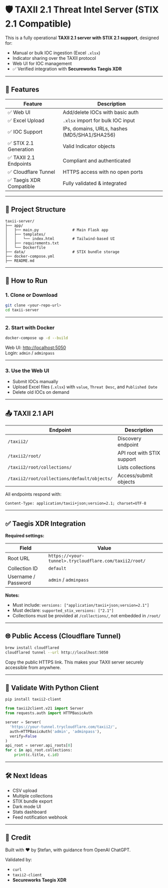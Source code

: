 
# 🛡️ TAXII 2.1 Threat Intel Server (STIX 2.1 Compatible)

This is a fully operational **TAXII 2.1 server with STIX 2.1 support**, designed for:
- Manual or bulk IOC ingestion (Excel `.xlsx`)
- Indicator sharing over the TAXII protocol
- Web UI for IOC management
- ✅ Verified integration with **Secureworks Taegis XDR**

---

## 🎯 Features

| Feature                    | Description                                      |
|----------------------------|--------------------------------------------------|
| ✅ Web UI                 | Add/delete IOCs with basic auth                  |
| ✅ Excel Upload           | `.xlsx` import for bulk IOC input                |
| ✅ IOC Support            | IPs, domains, URLs, hashes (MD5/SHA1/SHA256)     |
| ✅ STIX 2.1 Generation     | Valid Indicator objects                          |
| ✅ TAXII 2.1 Endpoints     | Compliant and authenticated                      |
| ✅ Cloudflare Tunnel       | HTTPS access with no open ports                  |
| ✅ Taegis XDR Compatible   | Fully validated & integrated                     |

---

## 🧱 Project Structure

```
taxii-server/
├── app/
│   ├── main.py               # Main Flask app
│   ├── templates/
│   │   └── index.html        # Tailwind-based UI
│   ├── requirements.txt
│   └── Dockerfile
├── data/                     # STIX bundle storage
├── docker-compose.yml
├── README.md
```

---

## 🚀 How to Run

### 1. Clone or Download

```bash
git clone <your-repo-url>
cd taxii-server
```

---

### 2. Start with Docker

```bash
docker-compose up -d --build
```

Web UI: [http://localhost:5050](http://localhost:5050)  
Login: `admin` / `adminpass`

---

### 3. Use the Web UI

- Submit IOCs manually
- Upload Excel files (`.xlsx`) with `value`, `Threat Desc`, and `Published Date`
- Delete old IOCs on demand

---

## 📤 TAXII 2.1 API

| Endpoint                              | Description                |
|--------------------------------------|----------------------------|
| `/taxii2/`                            | Discovery endpoint         |
| `/taxii2/root/`                       | API root with STIX support |
| `/taxii2/root/collections/`          | Lists collections          |
| `/taxii2/root/collections/default/objects/` | Access/submit objects     |

All endpoints respond with:

```
Content-Type: application/taxii+json;version=2.1; charset=UTF-8
```

---

## ✅ Taegis XDR Integration

**Required settings:**

| Field               | Value                                                             |
|---------------------|-------------------------------------------------------------------|
| Root URL            | `https://<your-tunnel>.trycloudflare.com/taxii2/root/`           |
| Collection ID       | `default`                                                        |
| Username / Password | `admin` / `adminpass`                                            |

**Notes:**
- Must include: `versions: ["application/taxii+json;version=2.1"]`
- Must declare: `supported_stix_versions: ["2.1"]`
- Collections must be provided at `/collections/`, not embedded in `/root/`

---

## 🌐 Public Access (Cloudflare Tunnel)

```bash
brew install cloudflared
cloudflared tunnel --url http://localhost:5050
```

Copy the public HTTPS link. This makes your TAXII server securely accessible from anywhere.

---

## 🧪 Validate With Python Client

```bash
pip install taxii2-client
```

```python
from taxii2client.v21 import Server
from requests.auth import HTTPBasicAuth

server = Server(
  'https://your-tunnel.trycloudflare.com/taxii2/',
  auth=HTTPBasicAuth('admin', 'adminpass'),
  verify=False
)
api_root = server.api_roots[0]
for c in api_root.collections:
    print(c.title, c.id)
```

---

## 🛠️ Next Ideas

- CSV upload
- Multiple collections
- STIX bundle export
- Dark mode UI
- Stats dashboard
- Feed notification webhook

---

## 🙌 Credit

Built with ❤️ by Ștefan, with guidance from OpenAI ChatGPT.

Validated by:
- `curl`
- `taxii2-client`
- **Secureworks Taegis XDR**
